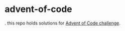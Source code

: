 # advent-of-code
.
this repo holds solutions for [Advent of Code challenge](https://adventofcode.com/2024).

